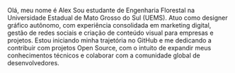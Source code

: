 Olá, meu nome é Alex
Sou estudante de Engenharia Florestal na Universidade Estadual de Mato Grosso do Sul (UEMS).
Atuo como designer gráfico autônomo, com experiência consolidada em marketing digital, gestão de redes sociais e criação de conteúdo visual para empresas e projetos.
Estou iniciando minha trajetória no GitHub e me dedicando a contribuir com projetos Open Source, com o intuito de expandir meus conhecimentos técnicos e colaborar com a comunidade global de desenvolvedores.
